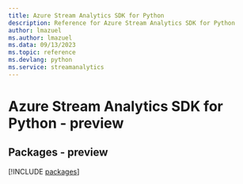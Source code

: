 ```yaml
---
title: Azure Stream Analytics SDK for Python
description: Reference for Azure Stream Analytics SDK for Python
author: lmazuel
ms.author: lmazuel
ms.data: 09/13/2023
ms.topic: reference
ms.devlang: python
ms.service: streamanalytics
---
```

# Azure Stream Analytics SDK for Python - preview
## Packages - preview
[!INCLUDE [packages](stream-analytics-index.md)]